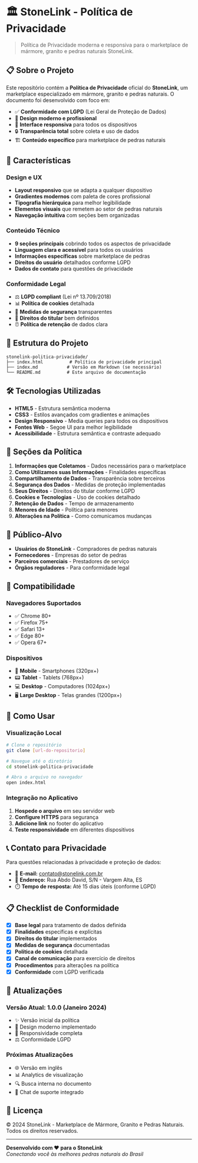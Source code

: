 # 🏛️ StoneLink - Política de Privacidade

> Política de Privacidade moderna e responsiva para o marketplace de mármore, granito e pedras naturais StoneLink.

## 📋 Sobre o Projeto

Este repositório contém a **Política de Privacidade** oficial do **StoneLink**, um marketplace especializado em mármore, granito e pedras naturais. O documento foi desenvolvido com foco em:

- ✅ **Conformidade com LGPD** (Lei Geral de Proteção de Dados)
- 🎨 **Design moderno e profissional**
- 📱 **Interface responsiva** para todos os dispositivos
- 🔒 **Transparência total** sobre coleta e uso de dados
- 🏗️ **Conteúdo específico** para marketplace de pedras naturais

## 🚀 Características

### Design e UX
- **Layout responsivo** que se adapta a qualquer dispositivo
- **Gradientes modernos** com paleta de cores profissional
- **Tipografia hierárquica** para melhor legibilidade
- **Elementos visuais** que remetem ao setor de pedras naturais
- **Navegação intuitiva** com seções bem organizadas

### Conteúdo Técnico
- **9 seções principais** cobrindo todos os aspectos de privacidade
- **Linguagem clara e acessível** para todos os usuários
- **Informações específicas** sobre marketplace de pedras
- **Direitos do usuário** detalhados conforme LGPD
- **Dados de contato** para questões de privacidade

### Conformidade Legal
- ⚖️ **LGPD compliant** (Lei nº 13.709/2018)
- 📊 **Política de cookies** detalhada
- 🔐 **Medidas de segurança** transparentes
- 📝 **Direitos do titular** bem definidos
- ⏰ **Política de retenção** de dados clara

## 📁 Estrutura do Projeto

```
stonelink-politica-privacidade/
├── index.html          # Política de privacidade principal
├── index.md           # Versão em Markdown (se necessário)
└── README.md          # Este arquivo de documentação
```

## 🛠️ Tecnologias Utilizadas

- **HTML5** - Estrutura semântica moderna
- **CSS3** - Estilos avançados com gradientes e animações
- **Design Responsivo** - Media queries para todos os dispositivos
- **Fontes Web** - Segoe UI para melhor legibilidade
- **Acessibilidade** - Estrutura semântica e contraste adequado

## 📖 Seções da Política

1. **Informações que Coletamos** - Dados necessários para o marketplace
2. **Como Utilizamos suas Informações** - Finalidades específicas
3. **Compartilhamento de Dados** - Transparência sobre terceiros
4. **Segurança dos Dados** - Medidas de proteção implementadas
5. **Seus Direitos** - Direitos do titular conforme LGPD
6. **Cookies e Tecnologias** - Uso de cookies detalhado
7. **Retenção de Dados** - Tempo de armazenamento
8. **Menores de Idade** - Política para menores
9. **Alterações na Política** - Como comunicamos mudanças

## 🎯 Público-Alvo

- **Usuários do StoneLink** - Compradores de pedras naturais
- **Fornecedores** - Empresas do setor de pedras
- **Parceiros comerciais** - Prestadores de serviço
- **Órgãos reguladores** - Para conformidade legal

## 📱 Compatibilidade

### Navegadores Suportados
- ✅ Chrome 80+
- ✅ Firefox 75+
- ✅ Safari 13+
- ✅ Edge 80+
- ✅ Opera 67+

### Dispositivos
- 📱 **Mobile** - Smartphones (320px+)
- 📟 **Tablet** - Tablets (768px+)
- 💻 **Desktop** - Computadores (1024px+)
- 🖥️ **Large Desktop** - Telas grandes (1200px+)

## 🔧 Como Usar

### Visualização Local
```bash
# Clone o repositório
git clone [url-do-repositorio]

# Navegue até o diretório
cd stonelink-politica-privacidade

# Abra o arquivo no navegador
open index.html
```

### Integração no Aplicativo
1. **Hospede o arquivo** em seu servidor web
2. **Configure HTTPS** para segurança
3. **Adicione link** no footer do aplicativo
4. **Teste responsividade** em diferentes dispositivos

## 📞 Contato para Privacidade

Para questões relacionadas à privacidade e proteção de dados:

- 📧 **E-mail:** contato@stonelink.com.br
- 📍 **Endereço:** Rua Abdo David, S/N - Vargem Alta, ES
- ⏱️ **Tempo de resposta:** Até 15 dias úteis (conforme LGPD)

## 📋 Checklist de Conformidade

- [x] **Base legal** para tratamento de dados definida
- [x] **Finalidades** específicas e explícitas
- [x] **Direitos do titular** implementados
- [x] **Medidas de segurança** documentadas
- [x] **Política de cookies** detalhada
- [x] **Canal de comunicação** para exercício de direitos
- [x] **Procedimentos** para alterações na política
- [x] **Conformidade** com LGPD verificada

## 🔄 Atualizações

### Versão Atual: 1.0.0 (Janeiro 2024)
- ✨ Versão inicial da política
- 🎨 Design moderno implementado
- 📱 Responsividade completa
- ⚖️ Conformidade LGPD

### Próximas Atualizações
- 🌐 Versão em inglês
- 📊 Analytics de visualização
- 🔍 Busca interna no documento
- 💬 Chat de suporte integrado

## 📄 Licença

© 2024 StoneLink - Marketplace de Mármore, Granito e Pedras Naturais.  
Todos os direitos reservados.

---

**Desenvolvido com ❤️ para o StoneLink**  
*Conectando você às melhores pedras naturais do Brasil*